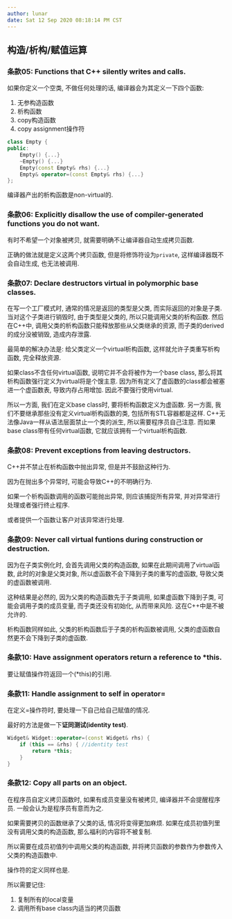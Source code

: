 ```yaml
---
author: lunar
date: Sat 12 Sep 2020 08:18:14 PM CST
---
```


## 构造/析构/赋值运算

### 条款05: Functions that C++ silently writes and calls.

如果你定义一个空类, 不做任何处理的话, 编译器会为其定义一下四个函数:
1. 无参构造函数
2. 析构函数
3. copy构造函数
4. copy assignment操作符

```c++
class Empty {
public:
    Empty() {...}
    ~Empty() {...}
    Empty(const Empty& rhs) {...}
    Empty& operator=(const Empty& rhs) {...}
};
```

编译器产出的析构函数是non-virtual的.

### 条款06: Explicitly disallow the use of compiler-generated functions you do not want.

有时不希望一个对象被拷贝, 就需要明确不让编译器自动生成拷贝函数.

正确的做法就是定义这两个拷贝函数, 但是将修饰符设为`private`, 这样编译器既不会自动生成, 也无法被调用.

### 条款07: Declare destructors virtual in polymorphic base classes.

在写一个工厂模式时, 通常的情况是返回的类型是父类, 而实际返回的对象是子类. 当对这个子类进行销毁时, 由于类型是父类的, 所以只能调用父类的析构函数. 然后在C++中, 调用父类的析构函数只能释放那些从父类继承的资源, 而子类的derived的成分没被销毁, 造成内存泄露.

最简单的解决办法是: 给父类定义一个virtual析构函数, 这样就允许子类重写析构函数, 完全释放资源.

如果class不含任何virtual函数, 说明它并不会将被作为一个base class, 那么将其析构函数强行定义为virtual将是个馊主意. 因为所有定义了虚函数的class都会被塞进一个虚函数表, 导致内存占用增加. 因此不要强行使用virtual.

所以一方面, 我们在定义base class时, 要将析构函数定义为虚函数. 另一方面, 我们不要继承那些没有定义virtual析构函数的类, 包括所有STL容器都是这样. C++无法像Java一样从语法层面禁止一个类的派生, 所以需要程序员自己注意. 而如果base class带有任何virtual函数, 它就应该拥有一个virtual析构函数.

### 条款08: Prevent exceptions from leaving destructors.

C++并不禁止在析构函数中抛出异常, 但是并不鼓励这种行为.

因为在抛出多个异常时, 可能会导致C++的不明确行为.

如果一个析构函数调用的函数可能抛出异常, 则应该捕捉所有异常, 并对异常进行处理或者强行终止程序.

或者提供一个函数让客户对该异常进行处理.

### 条款09: Never call virtual funtions during construction or destruction.

因为在子类实例化时, 会首先调用父类的构造函数, 如果在此期间调用了virtual函数, 此时的对象是父类对象, 所以虚函数不会下降到子类的重写的虚函数, 导致父类的虚函数被调用.

这种结果是必然的, 因为父类的构造函数先于子类调用, 如果虚函数下降到子类, 可能会调用子类的成员变量, 而子类还没有初始化, 从而带来风险. 这在C++中是不被允许的.

析构函数同样如此, 父类的析构函数后于子类的析构函数被调用, 父类的虚函数自然更不会下降到子类的虚函数.

### 条款10: Have assignment operators return a reference to \*this.

要让赋值操作符返回一个(\*this)的引用.

### 条款11: Handle assignment to self in operator=

在定义=操作符时, 要处理一下自己给自己赋值的情况.

最好的方法是做一下**证同测试(identity test)**.
```c++
Widget& Widget::operator=(const Widget& rhs) {
    if (this == &rhs) { //identity test
        return *this;
    }
}
```

### 条款12: Copy all parts on an object.

在程序员自定义拷贝函数时, 如果有成员变量没有被拷贝, 编译器并不会提醒程序员. 一般会认为是程序员有意而为之.

如果需要拷贝的函数继承了父类的话, 情况将变得更加麻烦. 如果在成员初值列里没有调用父类的构造函数, 那么福利的内容将不被复制.

所以需要在成员初值列中调用父类的构造函数, 并将拷贝函数的参数作为参数传入父类的构造函数中.

操作符的定义同样也是.

所以需要记住:
1. 复制所有的local变量
2. 调用所有base class内适当的拷贝函数


